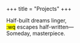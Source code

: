 +++
title = "Projects"
+++

Half-built dreams linger,<br>
<mark>:wq</mark> escapes half-written—<br>
Someday, masterpiece.<br>
